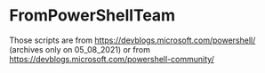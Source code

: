 # FromPowerShellTeam
Those scripts are from https://devblogs.microsoft.com/powershell/ (archives only on 05_08_2021)
or from
https://devblogs.microsoft.com/powershell-community/
